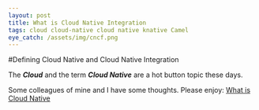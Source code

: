 ```yaml
---
layout: post
title: What is Cloud Native Integration
tags: cloud cloud-native cloud native knative Camel 
eye_catch: /assets/img/cncf.png
---
```


#Defining Cloud Native and Cloud Native Integration

The ***Cloud*** and the term ***Cloud Native*** are a hot button topic these days. 

Some colleagues of mine and I have some thoughts. Please enjoy: 
[What is Cloud Native](https://github.com/rh-ei-stp/cloud-native-integration/blob/master/README.md)